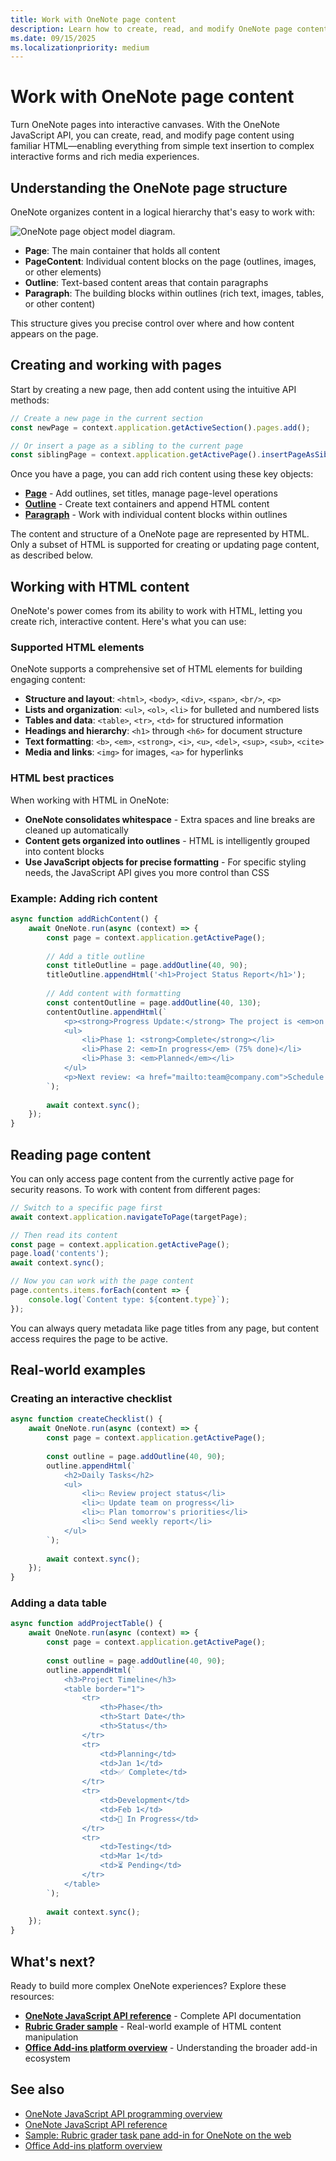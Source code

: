 ```yaml
---
title: Work with OneNote page content
description: Learn how to create, read, and modify OneNote page content using the JavaScript API. Build interactive experiences with rich HTML content.
ms.date: 09/15/2025
ms.localizationpriority: medium
---
```


# Work with OneNote page content

Turn OneNote pages into interactive canvases. With the OneNote JavaScript API, you can create, read, and modify page content using familiar HTML—enabling everything from simple text insertion to complex interactive forms and rich media experiences.

## Understanding the OneNote page structure

OneNote organizes content in a logical hierarchy that's easy to work with:

![OneNote page object model diagram.](../images/one-note-om-page.png)

- **Page**: The main container that holds all content
- **PageContent**: Individual content blocks on the page (outlines, images, or other elements)
- **Outline**: Text-based content areas that contain paragraphs
- **Paragraph**: The building blocks within outlines (rich text, images, tables, or other content)

This structure gives you precise control over where and how content appears on the page.

## Creating and working with pages

Start by creating a new page, then add content using the intuitive API methods:

```javascript
// Create a new page in the current section
const newPage = context.application.getActiveSection().pages.add();

// Or insert a page as a sibling to the current page
const siblingPage = context.application.getActivePage().insertPageAsSibling("Before", "My New Page");
```

Once you have a page, you can add rich content using these key objects:

- **[Page](/javascript/api/onenote/onenote.page)** - Add outlines, set titles, manage page-level operations
- **[Outline](/javascript/api/onenote/onenote.outline)** - Create text containers and append HTML content
- **[Paragraph](/javascript/api/onenote/onenote.paragraph)** - Work with individual content blocks within outlines

The content and structure of a OneNote page are represented by HTML. Only a subset of HTML is supported for creating or updating page content, as described below.

## Working with HTML content

OneNote's power comes from its ability to work with HTML, letting you create rich, interactive content. Here's what you can use:

### Supported HTML elements

OneNote supports a comprehensive set of HTML elements for building engaging content:

- **Structure and layout**: `<html>`, `<body>`, `<div>`, `<span>`, `<br/>`, `<p>`
- **Lists and organization**: `<ul>`, `<ol>`, `<li>` for bulleted and numbered lists
- **Tables and data**: `<table>`, `<tr>`, `<td>` for structured information  
- **Headings and hierarchy**: `<h1>` through `<h6>` for document structure
- **Text formatting**: `<b>`, `<em>`, `<strong>`, `<i>`, `<u>`, `<del>`, `<sup>`, `<sub>`, `<cite>`
- **Media and links**: `<img>` for images, `<a>` for hyperlinks

### HTML best practices

When working with HTML in OneNote:

- **OneNote consolidates whitespace** - Extra spaces and line breaks are cleaned up automatically
- **Content gets organized into outlines** - HTML is intelligently grouped into content blocks
- **Use JavaScript objects for precise formatting** - For specific styling needs, the JavaScript API gives you more control than CSS

### Example: Adding rich content

```javascript
async function addRichContent() {
    await OneNote.run(async (context) => {
        const page = context.application.getActivePage();
        
        // Add a title outline
        const titleOutline = page.addOutline(40, 90);
        titleOutline.appendHtml('<h1>Project Status Report</h1>');
        
        // Add content with formatting
        const contentOutline = page.addOutline(40, 130);
        contentOutline.appendHtml(`
            <p><strong>Progress Update:</strong> The project is <em>on track</em> for completion.</p>
            <ul>
                <li>Phase 1: <strong>Complete</strong></li>
                <li>Phase 2: <em>In progress</em> (75% done)</li>
                <li>Phase 3: <em>Planned</em></li>
            </ul>
            <p>Next review: <a href="mailto:team@company.com">Schedule meeting</a></p>
        `);
        
        await context.sync();
    });
}
```

## Reading page content

You can only access page content from the currently active page for security reasons. To work with content from different pages:

```javascript
// Switch to a specific page first
await context.application.navigateToPage(targetPage);

// Then read its content
const page = context.application.getActivePage();
page.load('contents');
await context.sync();

// Now you can work with the page content
page.contents.items.forEach(content => {
    console.log(`Content type: ${content.type}`);
});
```

You can always query metadata like page titles from any page, but content access requires the page to be active.

## Real-world examples

### Creating an interactive checklist

```javascript
async function createChecklist() {
    await OneNote.run(async (context) => {
        const page = context.application.getActivePage();
        
        const outline = page.addOutline(40, 90);
        outline.appendHtml(`
            <h2>Daily Tasks</h2>
            <ul>
                <li>☐ Review project status</li>
                <li>☐ Update team on progress</li>
                <li>☐ Plan tomorrow's priorities</li>
                <li>☐ Send weekly report</li>
            </ul>
        `);
        
        await context.sync();
    });
}
```

### Adding a data table

```javascript
async function addProjectTable() {
    await OneNote.run(async (context) => {
        const page = context.application.getActivePage();
        
        const outline = page.addOutline(40, 90);
        outline.appendHtml(`
            <h3>Project Timeline</h3>
            <table border="1">
                <tr>
                    <th>Phase</th>
                    <th>Start Date</th>
                    <th>Status</th>
                </tr>
                <tr>
                    <td>Planning</td>
                    <td>Jan 1</td>
                    <td>✅ Complete</td>
                </tr>
                <tr>
                    <td>Development</td>
                    <td>Feb 1</td>
                    <td>🔄 In Progress</td>
                </tr>
                <tr>
                    <td>Testing</td>
                    <td>Mar 1</td>
                    <td>⏳ Pending</td>
                </tr>
            </table>
        `);
        
        await context.sync();
    });
}
```

## What's next?

Ready to build more complex OneNote experiences? Explore these resources:

- **[OneNote JavaScript API reference](../reference/overview/onenote-add-ins-javascript-reference.md)** - Complete API documentation
- **[Rubric Grader sample](https://github.com/OfficeDev/Office-Add-in-samples/tree/main/Samples/onenote-add-in-rubric-grader)** - Real-world example of HTML content manipulation
- **[Office Add-ins platform overview](../overview/office-add-ins.md)** - Understanding the broader add-in ecosystem

## See also

- [OneNote JavaScript API programming overview](onenote-add-ins-programming-overview.md)
- [OneNote JavaScript API reference](../reference/overview/onenote-add-ins-javascript-reference.md)
- [Sample: Rubric grader task pane add-in for OneNote on the web](https://github.com/OfficeDev/Office-Add-in-samples/tree/main/Samples/onenote-add-in-rubric-grader)
- [Office Add-ins platform overview](../overview/office-add-ins.md)
